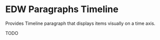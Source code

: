 EDW Paragraphs Timeline
=============================================

Provides Timeline paragraph that displays items visually on a time axis.

TODO